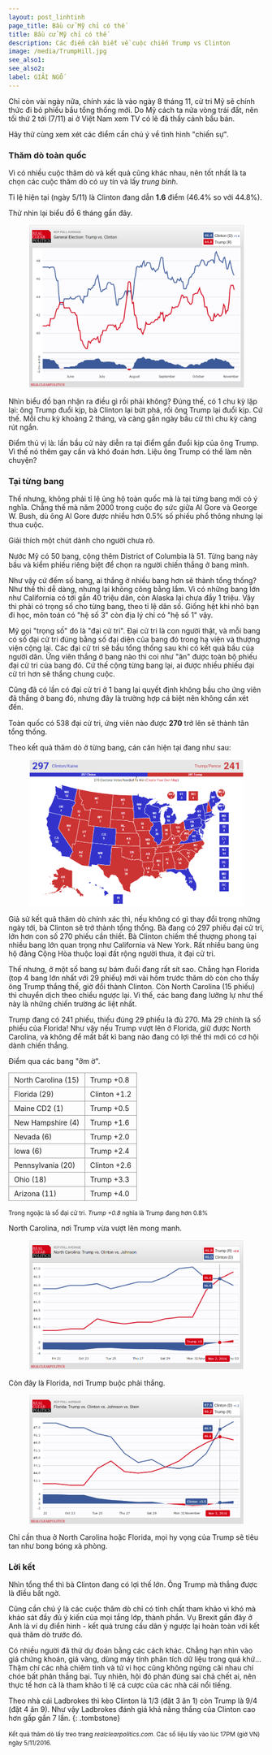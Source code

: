 ```yaml
---
layout: post_linhtinh
page_title: Bầu cử Mỹ chỉ có thế
title: Bầu cử Mỹ chỉ có thế
description: Các điểm cần biết về cuộc chiến Trump vs Clinton
image: /media/TrumpHill.jpg
see_also1: 
see_also2: 
label: GIẢI NGỐ
---
```


Chỉ còn vài ngày nữa, chính xác là vào ngày 8 tháng 11, cử tri Mỹ sẽ chính thức đi bỏ phiếu bầu tổng thống mới. Do Mỹ cách ta nửa vòng trái đất, nên tối thứ 2 tới (7/11) ai ở Việt Nam xem TV có lẽ đã thấy cảnh bầu bán.

Hãy thử cùng xem xét các điểm cần chú ý về tình hình "chiến sự".

### Thăm dò toàn quốc

Vì có nhiều cuộc thăm dò và kết quả cũng khác nhau, nên tốt nhất là ta chọn các cuộc thăm dò có uy tín và lấy _trung bình_.

Tỉ lệ hiện tại (ngày 5/11) là Clinton đang dẫn __1.6__ điểm (46.4% so với 44.8%).

Thử nhìn lại biểu đồ 6 tháng gần đây.

<figure>
  <div class="img-container" data-src="/media/poll.png" data-alt="Kết quả thăm dò toàn quốc">
  <noscript><img src="/media/poll.png" alt="Kết quả thăm dò toàn quốc"></noscript>
  </div>
</figure>

Nhìn biểu đồ bạn nhận ra điều gì rồi phải không? Đúng thế, có 1 chu kỳ lặp lại: ông Trump đuổi kịp, bà Clinton lại bứt phá, rồi ông Trump lại đuổi kịp. Cứ thế. Mỗi chu kỳ khoảng 2 tháng, và càng gần ngày bầu cử thì chu kỳ càng rút ngắn.

Điểm thú vị là: lần bầu cử này diễn ra tại điểm gần đuổi kịp của ông Trump. Vì thế nó thêm gay cấn và khó đoán hơn. Liệu ông Trump có thể làm nên chuyện?

### Tại từng bang

Thế nhưng, không phải tỉ lệ ủng hộ toàn quốc mà là tại từng bang mới có ý nghĩa. Chẳng thế mà năm 2000 trong cuộc đọ sức giữa Al Gore và George W. Bush, dù ông Al Gore được nhiều hơn 0.5% số phiếu phổ thông nhưng lại thua cuộc.

Giải thích một chút dành cho người chưa rõ.

Nước Mỹ có 50 bang, cộng thêm District of Columbia là 51. Từng bang này bầu và kiểm phiếu riêng biệt để chọn ra người chiến thắng ở bang mình.

Như vậy cứ đếm số bang, ai thắng ở nhiều bang hơn sẽ thành tổng thống? Như thế thì dễ dàng, nhưng lại không công bằng lắm. Vì có những bang lớn như California có tới gần 40 triệu dân, còn Alaska lại chưa đầy 1 triệu. Vậy thì phải có trọng số cho từng bang, theo tỉ lệ dân số. Giống hệt khi nhỏ bạn đi học, môn toán có "hệ số 3" còn địa lý chỉ có "hệ số 1" vậy.

Mỹ gọi "trọng số" đó là "đại cử tri". Đại cử tri là con người thật, và mỗi bang có số đại cử tri đúng bằng số đại diện của bang đó trong hạ viện và thượng viện cộng lại. Các đại cử tri sẽ bầu tổng thống sau khi có kết quả bầu của người dân. Ứng viên thắng ở bang nào thì coi như "ăn" được toàn bộ phiếu đại cử tri của bang đó. Cứ thế cộng từng bang lại, ai được nhiều phiếu đại cử tri hơn sẽ thắng chung cuộc.

<div class="note-light-blue" style="margin-bottom:15px">
Cũng đã có lần có đại cử tri ở 1 bang lại quyết định không bầu cho ứng viên đã thắng ở bang đó, nhưng đây là trường hợp cá biệt nên không cần xét đến.
</div>

Toàn quốc có 538 đại cử tri, ứng viên nào được __270__ trở lên sẽ thành tân tổng thống.

Theo kết quả thăm dò ở từng bang, cán cân hiện tại đang như sau:

<figure>
  <div class="img-container" data-src="/media/electors.png" data-alt="Kết quả theo số phiếu đại cử tri">
  <noscript><img src="/media/electors.png" alt="Kết quả theo số phiếu đại cử tri"></noscript>
  </div>
</figure>

Giả sử kết quả thăm dò chính xác thì, nếu không có gì thay đổi trong những ngày tới, bà Clinton sẽ trở thành tổng thống. Bà đang có 297 phiếu đại cử tri, lớn hơn con số 270 phiếu cần thiết. Bà Clinton chiếm thế thượng phong tại nhiều bang lớn quan trọng như California và New York. Rất nhiều bang ủng hộ đảng Cộng Hòa thuộc loại đất rộng người thưa, ít đại cử tri.

Thế nhưng, ở một số bang sự bám đuổi đang rất sít sao. Chẳng hạn Florida (top 4 bang lớn nhất với 29 phiếu) mới vài hôm trước thăm dò còn cho thấy ông Trump thắng thế, giờ đổi thành Clinton. Còn North Carolina (15 phiếu) thì chuyển dịch theo chiều ngược lại. Vì thế, các bang đang lưỡng lự như thế này là những chiến trường ác liệt nhất.

Trump đang có 241 phiếu, thiếu đúng 29 phiếu là đủ 270. Mà 29 chính là số phiếu của Florida! Như vậy nếu Trump vượt lên ở Florida, giữ được North Carolina, và không để mất bất kì bang nào đang có lợi thế thì mới có cơ hội dành chiến thắng.

Điểm qua các bang "ỡm ờ".

<style scoped>
#ptable { 
    border-spacing: 0;
    border-collapse: collapse;
	margin-bottom: 8px;
}
#ptable td {
	border: 1px solid #999;
	padding: 5px 10px;
}
</style>

<table id="ptable">
<tr><td>North Carolina (15)</td><td>Trump +0.8</td></tr>
<tr><td>Florida (29)</td><td>Clinton +1.2</td></tr>
<tr><td>Maine CD2 (1)</td><td>Trump +0.5</td></tr>
<tr><td>New Hampshire (4)</td><td>Trump +1.6</td></tr>
<tr><td>Nevada (6)</td><td>Trump +2.0</td></tr>
<tr><td>Iowa (6)</td><td>Trump +2.4</td></tr>
<tr><td>Pennsylvania (20)</td><td>Clinton +2.6</td></tr>
<tr><td>Ohio (18)</td><td>Trump +3.3</td></tr>
<tr><td>Arizona (11)</td><td>Trump +4.0</td></tr>
</table>

<small>Trong ngoặc là số đại cử tri. <i>Trump +0.8</i> nghĩa là Trump đang hơn 0.8%</small>

North Carolina, nơi Trump vừa vượt lên mong manh.
<figure>
  <div class="img-container" data-src="/media/carolina.png" data-alt="Thăm dò ở North Carolina">
  <noscript><img src="/media/carolina.png" alt="Thăm dò ở North Carolina"></noscript>
  </div>
</figure>

Còn đây là Florida, nơi Trump buộc phải thắng.
<figure>
  <div class="img-container" data-src="/media/florida.png" data-alt="Thăm dò ở Florida">
  <noscript><img src="/media/florida.png" alt="Thăm dò ở Florida"></noscript>
  </div>
</figure>

Chỉ cần thua ở North Carolina hoặc Florida, mọi hy vọng của Trump sẽ tiêu tan như bong bóng xà phòng.

### Lời kết

Nhìn tổng thể thì bà Clinton đang có lợi thế lớn. Ông Trump mà thắng được là điều bất ngờ.

Cũng cần chú ý là các cuộc thăm dò chỉ có tính chất tham khảo vì khó mà khảo sát đầy đủ ý kiến của mọi tầng lớp, thành phần. Vụ Brexit gần đây ở Anh là ví dụ điển hình - kết quả trưng cầu dân ý ngược lại hoàn toàn với kết quả thăm dò trước đó.

Có nhiều người đã thử dự đoán bằng các cách khác. Chẳng hạn nhìn vào giá chứng khoán, giá vàng, dùng máy tính phân tích dữ liệu trong quá khứ... Thậm chí các nhà chiêm tinh và tử vi học cũng không ngừng cãi nhau chí chóe bất phân thắng bại. Tuy nhiên, hội đó phán đúng sai chả chết ai, nên thực tế hơn cả là tham khảo tỉ lệ cá cược của các nhà cái nổi tiếng.

Theo nhà cái Ladbrokes thì kèo Clinton là 1/3 (đặt 3 ăn 1) còn Trump là 9/4 (đặt 4 ăn 9). Như vậy Ladbrokes đánh giá khả năng thắng của Clinton cao hơn gấp gần 7 lần.
{: .tombstone}

<small>Kết quả thăm dò lấy treo trang <i>realclearpolitics.com</i>. Các số liệu lấy vào lúc 17PM (giờ VN) ngày 5/11/2016.</small>